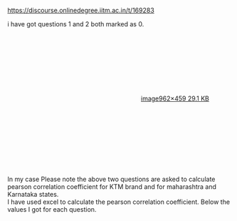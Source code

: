 https://discourse.onlinedegree.iitm.ac.in/t/169283

i have got questions 1 and 2 both marked as 0.<br/>
<div class="lightbox-wrapper"><a class="lightbox" data-download-href="/uploads/short-url/lBf64UZa2qvheoQRCs5jwb7qv4X.png?dl=1" href="https://europe1.discourse-cdn.com/flex013/uploads/iitm/original/3X/9/7/97636ac2d59c3df1caf852a42d90de4642e8ce6f.png" rel="noopener nofollow ugc" title="image"><div class="meta"><svg aria-hidden="true" class="fa d-icon d-icon-far-image svg-icon"><use href="#far-image"></use></svg><span class="filename">image</span><span class="informations">962×459 29.1 KB</span><svg aria-hidden="true" class="fa d-icon d-icon-discourse-expand svg-icon"><use href="#discourse-expand"></use></svg></div></a></div></p>
<p>In my case Please note the above two questions are asked to calculate pearson correlation coefficient for KTM brand and for maharashtra and Karnataka states.<br/>
I have used excel to calculate the pearson correlation coefficient. Below the values I got for each question.